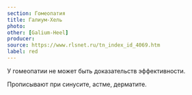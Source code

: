 ```yaml
---
section: Гомеопатия
title: Галиум-Хель
photo:
other: [Galium-Heel]
producer:
source: https://www.rlsnet.ru/tn_index_id_4069.htm
label: red
---
```


У гомеопатии не может быть доказательств эффективности.

Прописывают при синусите, астме, дерматите.
